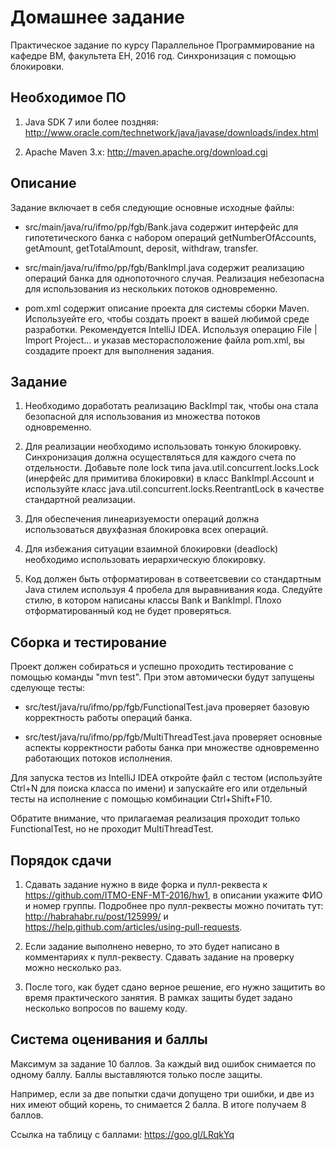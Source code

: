 Домашнее задание
================
Практическое задание по курсу Параллельное Программирование на кафедре ВМ, факультета ЕН, 2016 год.
Синхронизация с помощью блокировки.

Необходимое ПО
--------------
1. Java SDK 7 или более поздняя:
   http://www.oracle.com/technetwork/java/javase/downloads/index.html

2. Apache Maven 3.x:
   http://maven.apache.org/download.cgi

Описание
--------
Задание включает в себя следующие основные исходные файлы:

* src/main/java/ru/ifmo/pp/fgb/Bank.java содержит интерфейс для гипотетического
  банка с набором операций getNumberOfAccounts, getAmount, getTotalAmount, deposit, withdraw, transfer.

* src/main/java/ru/ifmo/pp/fgb/BankImpl.java содержит реализацию операций банка для
  однопоточного случая. Реализация небезопасна для использования из нескольких потоков одновременно.

* pom.xml содержит описание проекта для системы сборки Maven. Используейте его, чтобы создать проект в вашей
  любимой среде разработки. Рекомендуется IntelliJ IDEA. Используя операцию File | Import Project... и указав
  месторасположение файла pom.xml, вы создадите проект для выполнения задания.

Задание
-------
1. Необходимо доработать реализацию BackImpl так, чтобы она стала безопасной для использования из множества
   потоков одновременно.

2. Для реализации необходимо использовать тонкую блокировку. Синхронизация должна осуществляться для
   каждого счета по отдельности. Добавьте поле lock типа java.util.concurrent.locks.Lock (инерфейс для примитива
   блокировки) в класс BankImpl.Account и используйте класс java.util.concurrent.locks.ReentrantLock в качестве
   стандартной реализации.

3. Для обеспечения линеаризуемости операций должна использоваться двухфазная блокировка всех операций.

4. Для избежания ситуации взаимной блокировки (deadlock) необходимо использовать иерархическую блокировку.

5. Код должен быть отформатирован в сотвеетсвевии со стандартным Java стилем используя 4 пробела для выравнивания
   кода. Следуйте стилю, в котором написаны классы Bank и BankImpl. Плохо отформатированный код не будет проверяться.

Сборка и тестирование
---------------------
Проект должен собираться и успешно проходить тестирование с помощью команды "mvn test".
При этом автомически будут запущены сделующе тесты:

* src/test/java/ru/ifmo/pp/fgb/FunctionalTest.java проверяет базовую корректность работы операций банка.

* src/test/java/ru/ifmo/pp/fgb/MultiThreadTest.java проверяет основные аспекты корректности работы банка при
  множестве одновременно работающих потоков исполнения.

Для запуска тестов из IntelliJ IDEA откройте файл с тестом (используйте Сtrl+N для поиска класса по имени) и
запускайте его или отдельный тесты на исполнение с помощью комбинации Ctrl+Shift+F10.

Обратите внимание, что прилагаемая реализация проходит только FunctionalTest, но не проходит MultiThreadTest.

Порядок сдачи
-------------
1. Сдавать задание нужно в виде форка и пулл-реквеста к https://github.com/ITMO-ENF-MT-2016/hw1,
   в описании укажите ФИО и номер группы.
   Подробнее про пулл-реквесты можно почитать тут:
   http://habrahabr.ru/post/125999/ и https://help.github.com/articles/using-pull-requests.

2. Если задание выполнено неверно, то это будет написано в комментариях к пулл-реквесту.
   Сдавать задание на проверку можно несколько раз.

3. После того, как будет сдано верное решение, его нужно защитить во время практического занятия.
   В рамках защиты будет задано несколько вопросов по вашему коду.

Система оценивания и баллы
--------------------------
Максимум за задание 10 баллов.
За каждый вид ошибок снимается по одному баллу. Баллы выставляются только после защиты.

Например, если за две попытки сдачи допущено три ошибки, и две из них имеют общий корень, то снимается 2 балла. В итоге получаем 8 баллов.

Ссылка на таблицу с баллами: https://goo.gl/LRqkYq
